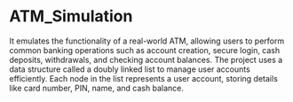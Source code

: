 # ATM_Simulation
It emulates the functionality of a real-world ATM, allowing users to perform common banking operations such as account creation, secure login, cash deposits, withdrawals, and checking account balances.
The project uses a data structure called a doubly linked list to manage user accounts efficiently. Each node in the list represents a user account, storing details like card number, PIN, name, and cash balance.
